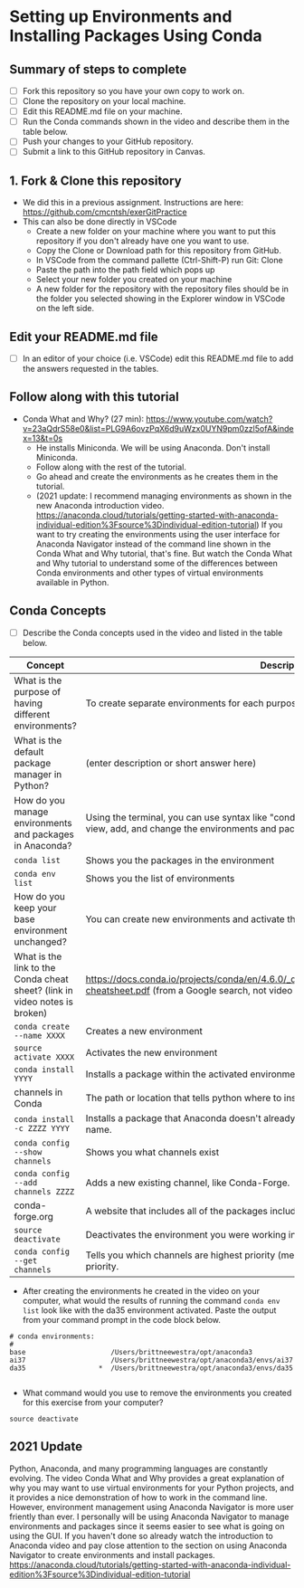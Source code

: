 # Setting up Environments and Installing Packages Using Conda

## Summary of steps to complete

- [ ] Fork this repository so you have your own copy to work on.
- [ ] Clone the repository on your local machine. 
- [ ] Edit this README.md file on your machine.
- [ ] Run the Conda commands shown in the video and describe them in the table below.
- [ ] Push your changes to your GitHub repository.
- [ ] Submit a link to this GitHub repository in Canvas.

## 1. Fork & Clone this repository

* We did this in a previous assignment. Instructions are here: https://github.com/cmcntsh/exerGitPractice
* This can also be done directly in VSCode
  * Create a new folder on your machine where you want to put this repository if you don't already have one you want to use.
  * Copy the Clone or Download path for this repository from GitHub.
  * In VSCode from the command pallette (Ctrl-Shift-P) run Git: Clone
  * Paste the path into the path field which pops up
  * Select your new folder you created on your machine
  * A new folder for the repository with the repository files should be in the folder you selected showing in the Explorer window in VSCode on the left side.
  
## Edit your README.md file

* [ ] In an editor of your choice (i.e. VSCode) edit this README.md file to add the answers requested in the tables.

## Follow along with this tutorial

* Conda What and Why? (27 min): https://www.youtube.com/watch?v=23aQdrS58e0&list=PLG9A6ovzPqX6d9uWzx0UYN9pm0zzl5ofA&index=13&t=0s
  * He installs Miniconda. We will be using Anaconda. Don't install Miniconda.
  * Follow along with the rest of the tutorial.
  * Go ahead and create the environments as he creates them in the tutorial.
  * (2021 update: I recommend managing environments as shown in the new Anaconda introduction video. https://anaconda.cloud/tutorials/getting-started-with-anaconda-individual-edition%3Fsource%3Dindividual-edition-tutorial) If you want to try creating the environments using the user interface for Anaconda Navigator instead of the command line shown in the Conda What and Why tutorial, that's fine. But watch the Conda What and Why tutorial to understand some of the differences between Conda environments and other types of virtual environments available in Python.

## Conda Concepts

* [ ] Describe the Conda concepts used in the video and listed in the table below.

|   Concept   |         Description or short answer         |
|     ---     |                     ---                     |
|What is the purpose of having different environments?     |To create separate environments for each purpose of python; it helps with the organization of python.|
|What is the default package manager in Python?            |(enter description or short answer here)|
|How do you manage environments and packages in Anaconda?  |Using the terminal, you can use syntax like "conda list" and "conda env list" (and all the other codes below) to view, add, and change the environments and packages in Anaconda.|
|`conda list`       |Shows you the packages in the environment|
|`conda env list`       |Shows you the list of environments|
|How do you keep your base environment unchanged?       |You can create new environments and activate them so that you don't change the base environment.|
|What is the link to the Conda cheat sheet? (link in video notes is broken)      |https://docs.conda.io/projects/conda/en/4.6.0/_downloads/52a95608c49671267e40c689e0bc00ca/conda-cheatsheet.pdf (from a Google search, not video link)|
|`conda create --name XXXX`       |Creates a new environment|
|`source activate XXXX`       |Activates the new environment|
|`conda install YYYY`       |Installs a package within the activated environment|
|channels in Conda       |The path or location that tells python where to install a package|
|`conda install -c ZZZZ YYYY`       |Installs a package that Anaconda doesn't already recognize. ZZZZ is the channel and YYYY is the package name.|
|`conda config --show channels`       |Shows you what channels exist|
|`conda config --add channels ZZZZ`       |Adds a new existing channel, like Conda-Forge.|
|conda-forge.org       |A website that includes all of the packages included in the Conda-Forge channel.|
|`source deactivate`       |Deactivates the environment you were working in.|
|`conda config --get channels`       |Tells you which channels are highest priority (meaning it'll take packages versions from here first) and lowest priority.|

* After creating the environments he created in the video on your computer, what would the results of running the command `conda env list` look like with the da35 environment activated. Paste the output from your command prompt in the code block below.

```
# conda environments:
#
base                     /Users/brittneewestra/opt/anaconda3
ai37                     /Users/brittneewestra/opt/anaconda3/envs/ai37
da35                  *  /Users/brittneewestra/opt/anaconda3/envs/da35


```
* What command would you use to remove the environments you created for this exercise from your computer?

```
source deactivate

```
## 2021 Update
Python, Anaconda, and many programming languages are constantly evolving. The video Conda What and Why provides a great explanation of why you may want to use virtual environments for your Python projects, and it provides a nice demonstration of how to work in the command line. However, environment management using Anaconda Navigator is more user friently than ever. I personally will be using Anaconda Navigator to manage environments and packages since it seems easier to see what is going on using the GUI. If you haven't done so already watch the introduction to Anaconda video and pay close attention to the section on using Anaconda Navigator to create environments and install packages. https://anaconda.cloud/tutorials/getting-started-with-anaconda-individual-edition%3Fsource%3Dindividual-edition-tutorial
